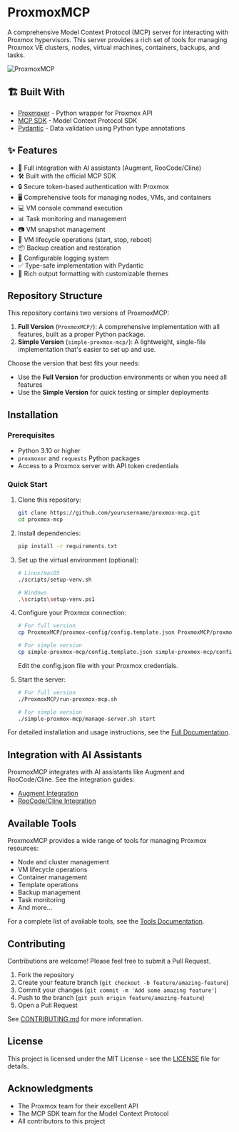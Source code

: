 # ProxmoxMCP

A comprehensive Model Context Protocol (MCP) server for interacting with Proxmox hypervisors. This server provides a rich set of tools for managing Proxmox VE clusters, nodes, virtual machines, containers, backups, and tasks.

![ProxmoxMCP](https://github.com/user-attachments/assets/e32ab79f-be8a-420c-ab2d-475612150534)

## 🏗️ Built With

- [Proxmoxer](https://github.com/proxmoxer/proxmoxer) - Python wrapper for Proxmox API
- [MCP SDK](https://github.com/modelcontextprotocol/sdk) - Model Context Protocol SDK
- [Pydantic](https://docs.pydantic.dev/) - Data validation using Python type annotations

## ✨ Features

- 🤖 Full integration with AI assistants (Augment, RooCode/Cline)
- 🛠️ Built with the official MCP SDK
- 🔒 Secure token-based authentication with Proxmox
- 🖥️ Comprehensive tools for managing nodes, VMs, and containers
- 💻 VM console command execution
- 📊 Task monitoring and management
- 📷 VM snapshot management
- 🔄 VM lifecycle operations (start, stop, reboot)
- 📦 Backup creation and restoration
- 📝 Configurable logging system
- ✅ Type-safe implementation with Pydantic
- 🎨 Rich output formatting with customizable themes

## Repository Structure

This repository contains two versions of ProxmoxMCP:

1. **Full Version** (`ProxmoxMCP/`): A comprehensive implementation with all features, built as a proper Python package.
2. **Simple Version** (`simple-proxmox-mcp/`): A lightweight, single-file implementation that's easier to set up and use.

Choose the version that best fits your needs:
- Use the **Full Version** for production environments or when you need all features
- Use the **Simple Version** for quick testing or simpler deployments

## Installation

### Prerequisites

- Python 3.10 or higher
- `proxmoxer` and `requests` Python packages
- Access to a Proxmox server with API token credentials

### Quick Start

1. Clone this repository:
   ```bash
   git clone https://github.com/yourusername/proxmox-mcp.git
   cd proxmox-mcp
   ```

2. Install dependencies:
   ```bash
   pip install -r requirements.txt
   ```

3. Set up the virtual environment (optional):
   ```bash
   # Linux/macOS
   ./scripts/setup-venv.sh
   
   # Windows
   .\scripts\setup-venv.ps1
   ```

4. Configure your Proxmox connection:
   ```bash
   # For full version
   cp ProxmoxMCP/proxmox-config/config.template.json ProxmoxMCP/proxmox-config/config.json
   
   # For simple version
   cp simple-proxmox-mcp/config.template.json simple-proxmox-mcp/config.json
   ```
   
   Edit the config.json file with your Proxmox credentials.

5. Start the server:
   ```bash
   # For full version
   ./ProxmoxMCP/run-proxmox-mcp.sh
   
   # For simple version
   ./simple-proxmox-mcp/manage-server.sh start
   ```

For detailed installation and usage instructions, see the [Full Documentation](docs/README.md).

## Integration with AI Assistants

ProxmoxMCP integrates with AI assistants like Augment and RooCode/Cline. See the integration guides:

- [Augment Integration](docs/augment-integration.md)
- [RooCode/Cline Integration](docs/roo-integration.md)

## Available Tools

ProxmoxMCP provides a wide range of tools for managing Proxmox resources:

- Node and cluster management
- VM lifecycle operations
- Container management
- Template operations
- Backup management
- Task monitoring
- And more...

For a complete list of available tools, see the [Tools Documentation](docs/tools.md).

## Contributing

Contributions are welcome! Please feel free to submit a Pull Request.

1. Fork the repository
2. Create your feature branch (`git checkout -b feature/amazing-feature`)
3. Commit your changes (`git commit -m 'Add some amazing feature'`)
4. Push to the branch (`git push origin feature/amazing-feature`)
5. Open a Pull Request

See [CONTRIBUTING.md](CONTRIBUTING.md) for more information.

## License

This project is licensed under the MIT License - see the [LICENSE](LICENSE) file for details.

## Acknowledgments

- The Proxmox team for their excellent API
- The MCP SDK team for the Model Context Protocol
- All contributors to this project
